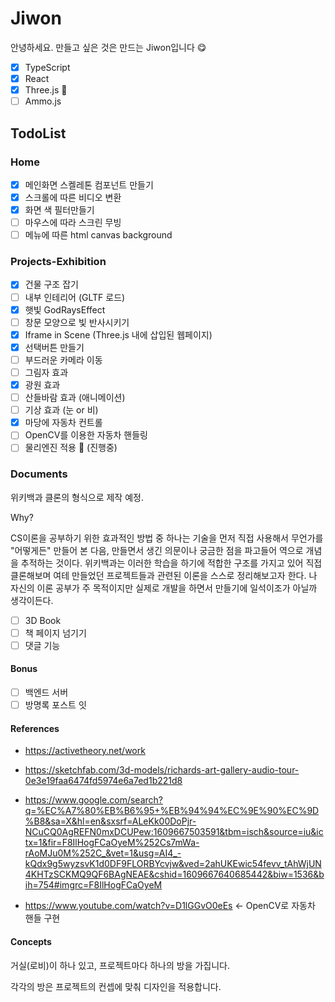 # Jiwon

안녕하세요.
만들고 싶은 것은 만드는 Jiwon입니다 😋

- [x] TypeScript
- [x] React
- [x] Three.js 💎
- [ ] Ammo.js

## TodoList

### Home

- [x] 메인화면 스켈레톤 컴포넌트 만들기
- [x] 스크롤에 따른 비디오 변환
- [x] 화면 색 필터만들기
- [ ] 마우스에 따라 스크린 무빙
- [ ] 메뉴에 따른 html canvas background

### Projects-Exhibition

- [x] 건물 구조 잡기
- [ ] 내부 인테리어 (GLTF 로드)
- [x] 햇빛 GodRaysEffect
- [ ] 창문 모양으로 빛 반사시키기
- [x] Iframe in Scene (Three.js 내에 삽입된 웹페이지)
- [x] 선택버튼 만들기
- [ ] 부드러운 카메라 이동
- [ ] 그림자 효과
- [x] 광원 효과
- [ ] 산들바람 효과 (애니메이션)
- [ ] 기상 효과 (눈 or 비)
- [x] 마당에 자동차 컨트롤
- [ ] OpenCV를 이용한 자동차 핸들링
- [ ] 물리엔진 적용 📌 (진행중)

### Documents

위키백과 클론의 형식으로 제작 예정.

Why?

CS이론을 공부하기 위한 효과적인 방법 중 하나는
기술을 먼저 직접 사용해서 무언가를 "어떻게든" 만들어 본 다음,
만들면서 생긴 의문이나 궁금한 점을 파고들어
역으로 개념을 추적하는 것이다.
위키백과는 이러한 학습을 하기에 적합한 구조를 가지고 있어
직접 클론해보며 여테 만들었던 프로젝트들과 관련된 이론을 스스로 정리해보고자 한다.
나 자신의 이론 공부가 주 목적이지만 실제로 개발을 하면서 만들기에
일석이조가 아닐까 생각이든다.

- [ ] 3D Book
- [ ] 책 페이지 넘기기
- [ ] 댓글 기능

#### Bonus

- [ ] 백엔드 서버
- [ ] 방명록 포스트 잇

#### References

- https://activetheory.net/work

- https://sketchfab.com/3d-models/richards-art-gallery-audio-tour-0e3e19faa6474fd5974e6a7ed1b221d8

- https://www.google.com/search?q=%EC%A7%80%EB%B6%95+%EB%94%94%EC%9E%90%EC%9D%B8&sa=X&hl=en&sxsrf=ALeKk00DoPjr-NCuCQ0AgREFN0mxDCUPew:1609667503591&tbm=isch&source=iu&ictx=1&fir=F8IlHogFCaOyeM%252Cs7mWa-rAoMJu0M%252C_&vet=1&usg=AI4_-kQdx9g5wyzsvK1d0DF9FLORBYcvjw&ved=2ahUKEwic54fevv_tAhWjUN4KHTzSCKMQ9QF6BAgNEAE&cshid=1609667640685442&biw=1536&bih=754#imgrc=F8IlHogFCaOyeM

- https://www.youtube.com/watch?v=D1lGGvO0eEs <- OpenCV로 자동차 핸들 구현

#### Concepts

거실(로비)이 하나 있고, 프로젝트마다 하나의 방을 가집니다.

각각의 방은 프로젝트의 컨셉에 맞춰 디자인을 적용합니다.
